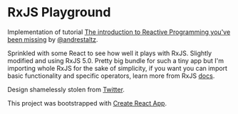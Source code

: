 # RxJS Playground

Implementation of tutorial [The introduction to Reactive Programming you've been missing](https://gist.github.com/staltz/868e7e9bc2a7b8c1f754) by [@andrestaltz](https://twitter.com/andrestaltz).

Sprinkled with some React to see how well it plays with RxJS. Slightly modified and using RxJS 5.0. Pretty big bundle for such a tiny app but I'm importing whole RxJS for the sake of simplicity, if you want you can import basic functionality and specific operators, learn more from RxJS [docs](https://github.com/ReactiveX/rxjs#installation-and-usage).

Design shamelessly stolen from [Twitter](https://twitter.com).

This project was bootstrapped with [Create React App](https://github.com/facebookincubator/create-react-app).